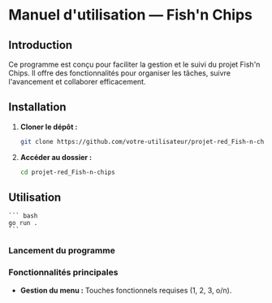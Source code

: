 # Manuel d'utilisation — Fish'n Chips

## Introduction
Ce programme est conçu pour faciliter la gestion et le suivi du projet Fish'n Chips. Il offre des fonctionnalités pour organiser les tâches, suivre l'avancement et collaborer efficacement.

## Installation

1. **Cloner le dépôt :**
    ```bash
    git clone https://github.com/votre-utilisateur/projet-red_Fish-n-chips.git
    ```
2. **Accéder au dossier :**
    ```bash
    cd projet-red_Fish-n-chips
    ```
## Utilisation
    ``` bash
    go run .
    ```

### Lancement du programme

### Fonctionnalités principales

- **Gestion du menu :** Touches fonctionnels requises (1, 2, 3, o/n).
